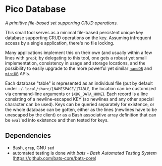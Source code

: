 # Pico Database

_A primitive file-based set supporting CRUD operations._

This small tool serves as a minimal file-based persistent unique key database supporting CRUD operations on the key. Assuming infrequent access by a single application, there's no file locking.

Many applications implement this on their own (and usually within a few lines with `grep`); by delegating to this tool, one gets a robust yet small implementation, consistency in usage and storage locations, and the possibility to easily upgrade to the more powerful yet similar [`nanoDB`](https://github.com/inkarkat/nanoDB) and [`miniDB`](https://github.com/inkarkat/miniDB) APIs.

Each database "table" is represented as an individual file (put by default under `~/.local/share/[NAMESPACE/]TABLE`, the location can be customized via command-line arguments or `$XDG_DATA_HOME`). Each record is a line consisting of a newline-escaped KEY (so newlines and any other special character can be used). Keys can be queried separately for existence, or the whole database can be gotten, either as the lines (newlines have to be unescaped by the client) or as a Bash associative array definition that can be `eval`'ed into existence and then tested for keys.

## Dependencies

* Bash, `grep`, GNU `sed`
* automated testing is done with _bats - Bash Automated Testing System_ (https://github.com/bats-core/bats-core)
